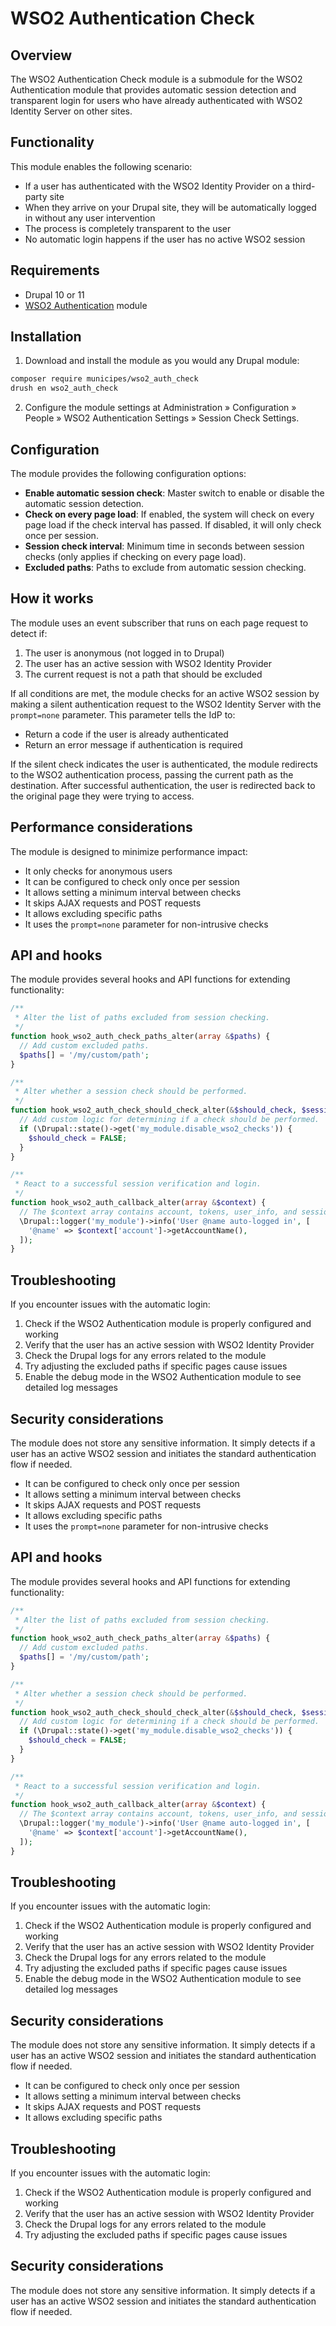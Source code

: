 # WSO2 Authentication Check

## Overview

The WSO2 Authentication Check module is a submodule for the WSO2 Authentication module that provides automatic session detection and transparent login for users who have already authenticated with WSO2 Identity Server on other sites.

## Functionality

This module enables the following scenario:
- If a user has authenticated with the WSO2 Identity Provider on a third-party site
- When they arrive on your Drupal site, they will be automatically logged in without any user intervention
- The process is completely transparent to the user
- No automatic login happens if the user has no active WSO2 session

## Requirements

- Drupal 10 or 11
- [WSO2 Authentication](https://github.com/municipes/wso2_auth) module

## Installation

1. Download and install the module as you would any Drupal module:

```bash
composer require municipes/wso2_auth_check
drush en wso2_auth_check
```

2. Configure the module settings at Administration » Configuration » People » WSO2 Authentication Settings » Session Check Settings.

## Configuration

The module provides the following configuration options:

- **Enable automatic session check**: Master switch to enable or disable the automatic session detection.
- **Check on every page load**: If enabled, the system will check on every page load if the check interval has passed. If disabled, it will only check once per session.
- **Session check interval**: Minimum time in seconds between session checks (only applies if checking on every page load).
- **Excluded paths**: Paths to exclude from automatic session checking.

## How it works

The module uses an event subscriber that runs on each page request to detect if:

1. The user is anonymous (not logged in to Drupal)
2. The user has an active session with WSO2 Identity Provider
3. The current request is not a path that should be excluded

If all conditions are met, the module checks for an active WSO2 session by making a silent authentication request to the WSO2 Identity Server with the `prompt=none` parameter. This parameter tells the IdP to:

- Return a code if the user is already authenticated
- Return an error message if authentication is required

If the silent check indicates the user is authenticated, the module redirects to the WSO2 authentication process, passing the current path as the destination. After successful authentication, the user is redirected back to the original page they were trying to access.

## Performance considerations

The module is designed to minimize performance impact:
- It only checks for anonymous users
- It can be configured to check only once per session
- It allows setting a minimum interval between checks
- It skips AJAX requests and POST requests
- It allows excluding specific paths
- It uses the `prompt=none` parameter for non-intrusive checks

## API and hooks

The module provides several hooks and API functions for extending functionality:

```php
/**
 * Alter the list of paths excluded from session checking.
 */
function hook_wso2_auth_check_paths_alter(array &$paths) {
  // Add custom excluded paths.
  $paths[] = '/my/custom/path';
}

/**
 * Alter whether a session check should be performed.
 */
function hook_wso2_auth_check_should_check_alter(&$should_check, $session) {
  // Add custom logic for determining if a check should be performed.
  if (\Drupal::state()->get('my_module.disable_wso2_checks')) {
    $should_check = FALSE;
  }
}

/**
 * React to a successful session verification and login.
 */
function hook_wso2_auth_callback_alter(array &$context) {
  // The $context array contains account, tokens, user_info, and session.
  \Drupal::logger('my_module')->info('User @name auto-logged in', [
    '@name' => $context['account']->getAccountName(),
  ]);
}
```

## Troubleshooting

If you encounter issues with the automatic login:

1. Check if the WSO2 Authentication module is properly configured and working
2. Verify that the user has an active session with WSO2 Identity Provider
3. Check the Drupal logs for any errors related to the module
4. Try adjusting the excluded paths if specific pages cause issues
5. Enable the debug mode in the WSO2 Authentication module to see detailed log messages

## Security considerations

The module does not store any sensitive information. It simply detects if a user has an active WSO2 session and initiates the standard authentication flow if needed.

- It can be configured to check only once per session
- It allows setting a minimum interval between checks
- It skips AJAX requests and POST requests
- It allows excluding specific paths
- It uses the `prompt=none` parameter for non-intrusive checks

## API and hooks

The module provides several hooks and API functions for extending functionality:

```php
/**
 * Alter the list of paths excluded from session checking.
 */
function hook_wso2_auth_check_paths_alter(array &$paths) {
  // Add custom excluded paths.
  $paths[] = '/my/custom/path';
}

/**
 * Alter whether a session check should be performed.
 */
function hook_wso2_auth_check_should_check_alter(&$should_check, $session) {
  // Add custom logic for determining if a check should be performed.
  if (\Drupal::state()->get('my_module.disable_wso2_checks')) {
    $should_check = FALSE;
  }
}

/**
 * React to a successful session verification and login.
 */
function hook_wso2_auth_callback_alter(array &$context) {
  // The $context array contains account, tokens, user_info, and session.
  \Drupal::logger('my_module')->info('User @name auto-logged in', [
    '@name' => $context['account']->getAccountName(),
  ]);
}
```

## Troubleshooting

If you encounter issues with the automatic login:

1. Check if the WSO2 Authentication module is properly configured and working
2. Verify that the user has an active session with WSO2 Identity Provider
3. Check the Drupal logs for any errors related to the module
4. Try adjusting the excluded paths if specific pages cause issues
5. Enable the debug mode in the WSO2 Authentication module to see detailed log messages

## Security considerations

The module does not store any sensitive information. It simply detects if a user has an active WSO2 session and initiates the standard authentication flow if needed.


- It can be configured to check only once per session
- It allows setting a minimum interval between checks
- It skips AJAX requests and POST requests
- It allows excluding specific paths

## Troubleshooting

If you encounter issues with the automatic login:

1. Check if the WSO2 Authentication module is properly configured and working
2. Verify that the user has an active session with WSO2 Identity Provider
3. Check the Drupal logs for any errors related to the module
4. Try adjusting the excluded paths if specific pages cause issues

## Security considerations

The module does not store any sensitive information. It simply detects if a user has an active WSO2 session and initiates the standard authentication flow if needed.
